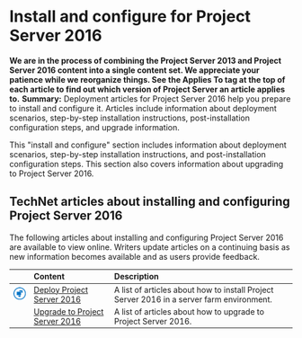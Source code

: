 
# Install and configure for Project Server 2016
 **We are in the process of combining the Project Server 2013 and Project Server 2016 content into a single content set. We appreciate your patience while we reorganize things. See the Applies To tag at the top of each article to find out which version of Project Server an article applies to.** **Summary:** Deployment articles for Project Server 2016 help you prepare to install and configure it.
Articles include information about deployment scenarios, step-by-step installation instructions, post-installation configuration steps, and upgrade information.
  
    
    

 This "install and configure" section includes information about deployment scenarios, step-by-step installation instructions, and post-installation configuration steps. This section also covers information about upgrading to Project Server 2016.
## TechNet articles about installing and configuring Project Server 2016

The following articles about installing and configuring Project Server 2016 are available to view online. Writers update articles on a continuing basis as new information becomes available and as users provide feedback.
  
    
    


||**Content**|**Description**|
|:-----|:-----|:-----|
|![Building blocks](images/mod_icon_buildingblock_M.png)| [Deploy Project Server 2016](5892547e-7c7d-4a7f-b4ea-22822df3acb1.md) <br/> |A list of articles about how to install Project Server 2016 in a server farm environment.  <br/> |
|| [Upgrade to Project Server 2016](ede95420-e1ae-472e-9c41-959399dc5828.md) <br/> |A list of articles about how to upgrade to Project Server 2016.  <br/> |
   
